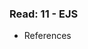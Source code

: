 ### Read: 11 - EJS

- References 
<!-- https://github.com/scotch-io/node-ejs -->
<!-- https://scotch.io/tutorials/use-ejs-to-template-your-node-application -->

